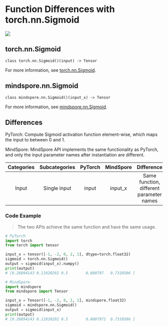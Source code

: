# Function Differences with torch.nn.Sigmoid

<a href="https://gitee.com/mindspore/docs/blob/master/docs/mindspore/source_en/note/api_mapping/pytorch_diff/Sigmoid.md" target="_blank"><img src="https://mindspore-website.obs.cn-north-4.myhuaweicloud.com/website-images/master/resource/_static/logo_source_en.png"></a>

## torch.nn.Sigmoid

```text
class torch.nn.Sigmoid()(input) -> Tensor
```

For more information, see [torch.nn.Sigmoid](https://pytorch.org/docs/1.8.1/generated/torch.nn.Sigmoid.html).

## mindspore.nn.Sigmoid

```text
class mindspore.nn.Sigmoid()(input_x) -> Tensor
```

For more information, see [mindspore.nn.Sigmoid](https://www.mindspore.cn/docs/en/master/api_python/nn/mindspore.nn.Sigmoid.html).

## Differences

PyTorch: Compute Sigmoid activation function element-wise, which maps the input to between 0 and 1.

MindSpore: MindSpore API implements the same functionality as PyTorch, and only the input parameter names after instantiation are different.

| Categories | Subcategories |PyTorch | MindSpore | Difference |
| :-: | :-: | :-: | :-: |:-:|
|Input | Single input | input | input_x |Same function, different parameter names |

### Code Example

> The two APIs achieve the same function and have the same usage.

```python
# PyTorch
import torch
from torch import tensor

input_x = tensor([-1, -2, 0, 2, 1], dtype=torch.float32)
sigmoid = torch.nn.Sigmoid()
output = sigmoid(input_x).numpy()
print(output)
# [0.26894143 0.11920292 0.5        0.880797   0.7310586 ]

# MindSpore
import mindspore
from mindspore import Tensor

input_x = Tensor([-1, -2, 0, 2, 1], mindspore.float32)
sigmoid = mindspore.nn.Sigmoid()
output = sigmoid(input_x)
print(output)
# [0.26894143 0.11920292 0.5        0.8807971  0.7310586 ]
```
